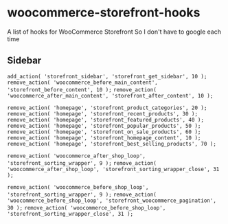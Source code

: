 # woocommerce-storefront-hooks
A list of hooks for WooCommerce Storefront 
So I don't have to google each time

## Sidebar 
`add_action( 'storefront_sidebar', 'storefront_get_sidebar', 10 );`
`remove_action( 'woocommerce_before_main_content', 'storefront_before_content', 10 );`
`remove_action( 'woocommerce_after_main_content', 'storefront_after_content', 10 );`

`remove_action( 'homepage', 'storefront_product_categories', 20 );`
`remove_action( 'homepage', 'storefront_recent_products', 30 );`
`remove_action( 'homepage', 'storefront_featured_products', 40 );`
`remove_action( 'homepage', 'storefront_popular_products', 50 );`
`remove_action( 'homepage', 'storefront_on_sale_products', 60 );`
`remove_action( 'homepage', 'storefront_homepage_content', 10 );`
`remove_action( 'homepage', 'storefront_best_selling_products', 70 );`

`remove_action( 'woocommerce_after_shop_loop', 'storefront_sorting_wrapper', 9 );`
`remove_action( 'woocommerce_after_shop_loop', 'storefront_sorting_wrapper_close', 31 );`

`remove_action( 'woocommerce_before_shop_loop', 'storefront_sorting_wrapper', 9 );`
`remove_action( 'woocommerce_before_shop_loop', 'storefront_woocommerce_pagination', 30 );`
`remove_action( 'woocommerce_before_shop_loop', 'storefront_sorting_wrapper_close', 31 );`
